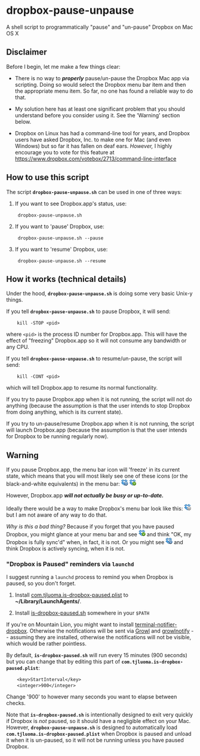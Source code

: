 dropbox-pause-unpause
=====================

A shell script to programmatically "pause" and "un-pause" Dropbox on Mac OS X

## Disclaimer ##

Before I begin, let me make a few things clear: 

* There is no way to ***properly*** pause/un-pause the Dropbox Mac app via scripting. Doing so would select the Dropbox menu bar item and then the appropriate menu item. So far, no one has found a reliable way to do that. 

* My solution here has at least one significant problem that you should understand before you consider using it. See the 'Warning' section below.

* Dropbox on Linux has had a command-line tool for years, and Dropbox users have asked Dropbox, Inc. to make one for Mac (and even Windows) but so far it has fallen on deaf ears. *However,* I highly encourage you to vote for this feature at <https://www.dropbox.com/votebox/2713/command-line-interface>

## How to use this script ##

The script **`dropbox-pause-unpause.sh`** can be used in one of three ways:

1) If you want to see Dropbox.app's status, use:

		dropbox-pause-unpause.sh

2) If you want to 'pause' Dropbox, use:

		dropbox-pause-unpause.sh --pause

3) If you want to 'resume' Dropbox, use:

		dropbox-pause-unpause.sh --resume

## How it works (technical details) ##

Under the hood, **`dropbox-pause-unpause.sh`** is doing some very basic Unix-y things.

If you tell **`dropbox-pause-unpause.sh`** to pause Dropbox, it will send:

		kill -STOP <pid>

where `<pid>` is the process ID number for Dropbox.app. This will have the effect of "freezing" Dropbox.app so it will not consume any bandwidth or any CPU.

If you tell **`dropbox-pause-unpause.sh`** to resume/un-pause, the script will send:

		kill -CONT <pid>

which will tell Dropbox.app to resume its normal functionality.

If you try to pause Dropbox.app when it is not running, the script will not do anything (because the assumption is that the user intends to stop Dropbox from doing anything, which is its current state).

If you try to un-pause/resume Dropbox.app when it is not running, the script will launch Dropbox.app (because the assumption is that the user intends for Dropbox to be running regularly now).



## Warning ##

If you pause Dropbox.app, the menu bar icon will 'freeze' in its current state, which means that you will most likely see one of these icons (or the black-and-white equivalents) in the menu bar:
<img alt='[icon representing "Dropbox is busy"]' src="dropboxstatus-busy.tiff" width="18" height="18" border="0" />
<img alt='[icon representing "Dropbox is up to date"]' src="dropboxstatus-idle.tiff" width="18" height="18" border="0" />

However, Dropbox.app ***will not actually be busy or up-to-date.***

Ideally there would be a way to make Dropbox's menu bar look like this:
<img alt='[image]' src="dropboxstatus-pause.tiff" width="18" height="18" border="0" /> but I am not aware of any way to do that.

*Why is this a bad thing?* Because if you forget that you have paused Dropbox, you might glance at your menu bar and see <img alt='[icon representing "Dropbox is up to date"]' src="dropboxstatus-idle.tiff" width="18" height="18" border="0" /> and think "OK, my Dropbox is fully sync'd" when, in fact, it is not. Or you might see <img alt='[icon representing "Dropbox is busy"]' src="dropboxstatus-busy.tiff" width="18" height="18" border="0" /> and think Dropbox is actively syncing, when it is not.

### "Dropbox is Paused" reminders via `launchd`

I suggest running a `launchd` process to remind you when Dropbox is paused, so you don't forget.

1. Install [com.tjluoma.is-dropbox-paused.plist](com.tjluoma.is-dropbox-paused.plist) to **~/Library/LaunchAgents/**.

2. Install [is-dropbox-paused.sh](is-dropbox-paused.sh) somewhere in your `$PATH`

If you're on Mountain Lion, you might want to install [terminal-notifier-dropbox](http://files.tjluoma.com/terminal-notifier-dropbox.zip). Otherwise the notifications will be sent via [Growl] and [growlnotify] -- assuming they are installed, otherwise the notifications will not be visible, which would be rather pointless.

By default, **`is-dropbox-paused.sh`** will run every 15 minutes (900 seconds) but you can change that by editing this part of **`com.tjluoma.is-dropbox-paused.plist`**:

		<key>StartInterval</key>
		<integer>900</integer>

Change '900' to however many seconds you want to elapse between checks.

Note that **`is-dropbox-paused.sh`** is intentionally designed to exit very quickly if Dropbox is *not* paused, so it should have a negligible effect on your Mac. However, **`dropbox-pause-unpause.sh`** is designed to automatically load **`com.tjluoma.is-dropbox-paused.plist`** when Dropbox is paused and unload it when it is un-paused, so it will not be running unless you have paused Dropbox.

[growlnotify]: http://growl.info/downloads
[Growl]: http://growl.info

